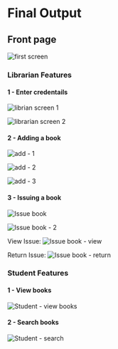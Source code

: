 # Final Output

## Front page
![first screen](https://user-images.githubusercontent.com/80781718/131964274-fe803b67-2b24-495f-8ead-a4ece1571ce1.jpg)

### Librarian Features
#### 1 - Enter credentails
![librian screen 1](https://user-images.githubusercontent.com/80781718/131964478-de68595a-4142-48a0-9e4f-fae5cff3ea32.jpg)

![librarian screen 2](https://user-images.githubusercontent.com/80781718/131964483-d398d11a-2aae-4ecd-80da-c9f003a6da8a.jpg)

#### 2 - Adding a book
![add - 1](https://user-images.githubusercontent.com/80781718/131964553-b958e5fb-3b4e-40be-9e92-2a091053e247.jpg)

![add - 2](https://user-images.githubusercontent.com/80781718/131964563-3643b755-e871-415a-a75f-3182864a343d.jpg)

![add - 3](https://user-images.githubusercontent.com/80781718/131964570-428e12fa-595d-4526-b74d-f74b6b97e406.jpg)

#### 3 - Issuing a book
![Issue book](https://user-images.githubusercontent.com/80781718/131964589-12128ca4-d628-4cd4-bb0a-c59b6f22b7c5.jpg)

![Issue book - 2](https://user-images.githubusercontent.com/80781718/131964745-99163de8-e1c8-4dc7-8b59-7ed4cc3627c1.jpg)

View Issue: ![Issue book - view](https://user-images.githubusercontent.com/80781718/131964797-b230aac8-b6f0-424a-a1ff-57dad4810a1f.jpg)

Return Issue: ![Issue book - return](https://user-images.githubusercontent.com/80781718/131964826-177a94ea-9c5a-40e6-a1d3-9ffde666bcc2.jpg)

### Student Features
#### 1 - View books
![Student - view books](https://user-images.githubusercontent.com/80781718/131964907-ef4115d3-5bfb-42ca-a9bd-dabdbb39ba4c.jpg)

#### 2 - Search books
![Student - search](https://user-images.githubusercontent.com/80781718/131964937-94191a28-f5d4-4be5-bd1a-f5082af71c1f.jpg)
